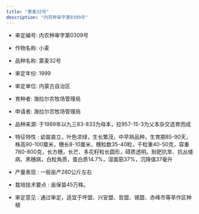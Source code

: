```yaml
---
title: "蒙麦32号"
description: "内农种审字第0309号"
---
```

* 审定编号:  内农种审字第0309号

*  作物名称:  小麦

*  品种名称:  蒙麦32号

*  审定年份:  1999

*  审定单位:  内蒙古自治区

* 育种者:  海拉尔农牧场管理局

*  申请者:  海拉尔农牧场管理局

*  品种来源:  于1989年以九三83-833为母本，拉957-15-3为父本杂交选育而成


*  特征特性 : 
幼苗直立，叶色浓绿，生长繁茂，中早熟品种，生育期85-90天，株高90-100厘米，穗长8-10厘米，穗粒数35-40粒，千粒重40-50克，容重780-800克，长方穗，长芒、多花籽粒长圆形，碍质透明。耐肥抗旱、抗丛矮病、黑穗病，白粒角质，蛋白质14.7%，湿面筋37%，沉降值37毫升

 
*  产量表现 : 
一般亩产280公斤左右


*  栽培技术要点 : 
亩保苗45万株。

*  审定意见 : 
通过审定，适宜于呼盟、兴安盟、哲盟、锡盟、赤峰市等旱作区种植

